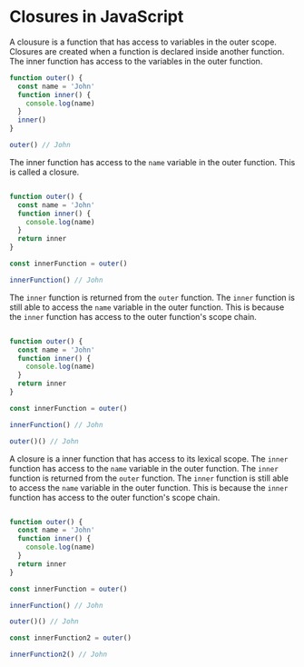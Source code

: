 # Closures in JavaScript

A clousure is a function that has access to variables in the outer scope. Closures are created when a function is declared inside another function. The inner function has access to the variables in the outer function.

```js
function outer() {
  const name = 'John'
  function inner() {
    console.log(name)
  }
  inner()
}

outer() // John
```

The inner function has access to the `name` variable in the outer function. This is called a closure.

```js

function outer() {
  const name = 'John'
  function inner() {
    console.log(name)
  }
  return inner
}

const innerFunction = outer()

innerFunction() // John
```

The `inner` function is returned from the `outer` function. The `inner` function is still able to access the `name` variable in the outer function. This is because the `inner` function has access to the outer function's scope chain.

```js

function outer() {
  const name = 'John'
  function inner() {
    console.log(name)
  }
  return inner
}

const innerFunction = outer()

innerFunction() // John

outer()() // John
```

A closure is a inner function that has access to its lexical scope. The `inner` function has access to the `name` variable in the outer function. The `inner` function is returned from the `outer` function. The `inner` function is still able to access the `name` variable in the outer function. This is because the `inner` function has access to the outer function's scope chain.

```js

function outer() {
  const name = 'John'
  function inner() {
    console.log(name)
  }
  return inner
}

const innerFunction = outer()

innerFunction() // John

outer()() // John

const innerFunction2 = outer()

innerFunction2() // John
```

